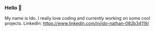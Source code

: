 ### Hello 👋
My name is Ido.
I really love coding and currently working on some cool projects. 
LinkedIn: https://www.linkedin.com/in/ido-nathan-082b34119/
